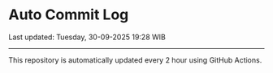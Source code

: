 # Auto Commit Log

Last updated: Tuesday, 30-09-2025 19:28 WIB

---

This repository is automatically updated every 2 hour using GitHub Actions.
